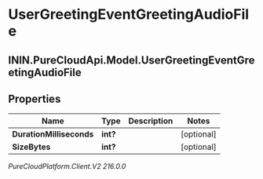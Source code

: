 # UserGreetingEventGreetingAudioFile

## ININ.PureCloudApi.Model.UserGreetingEventGreetingAudioFile

## Properties

|Name | Type | Description | Notes|
|------------ | ------------- | ------------- | -------------|
| **DurationMilliseconds** | **int?** |  | [optional] |
| **SizeBytes** | **int?** |  | [optional] |



_PureCloudPlatform.Client.V2 216.0.0_
